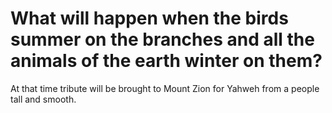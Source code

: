 # What will happen when the birds summer on the branches and all the animals of the earth winter on them?

At that time tribute will be brought to Mount Zion for Yahweh from a people tall and smooth.
